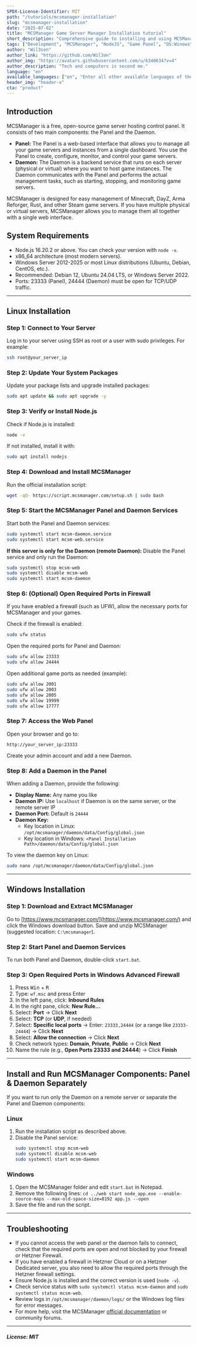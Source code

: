 ```yaml
---
SPDX-License-Identifier: MIT
path: "/tutorials/mcsmanager-installation"
slug: "mcsmanager-installation"
date: "2025-07-02"
title: "MCSManager Game Server Manager Installation tutorial"
short_description: "Comprehensive guide to installing and using MCSManager for game server management on Linux and Windows servers."
tags: ["Development", "MCSManager", "NodeJS", "Game Panel", "OS:Winows", "OS:Linux"]
author: "Wil3son"
author_link: "https://github.com/Wil3on"
author_img: "https://avatars.githubusercontent.com/u/6340634?v=4"
author_description: "Tech and computers is second me."
language: "en"
available_languages: ["en", "Enter all other available languages of the tutorial using ISO 639-1 codes"]
header_img: "header-x"
cta: "product"
---
```


## Introduction
MCSManager is a free, open-source game server hosting control panel. It consists of two main components: the Panel and the Daemon.

- **Panel:** The Panel is a web-based interface that allows you to manage all your game servers and instances from a single dashboard. You use the Panel to create, configure, monitor, and control your game servers.
- **Daemon:** The Daemon is a backend service that runs on each server (physical or virtual) where you want to host game instances. The Daemon communicates with the Panel and performs the actual management tasks, such as starting, stopping, and monitoring game servers.

MCSManager is designed for easy management of Minecraft, DayZ, Arma Reforger, Rust, and other Steam game servers. If you have multiple physical or virtual servers, MCSManager allows you to manage them all together with a single web interface.

## System Requirements

- Node.js 16.20.2 or above. You can check your version with `node -v`.
- x86_64 architecture (most modern servers).
- Windows Server 2012-2025 or most Linux distributions (Ubuntu, Debian, CentOS, etc.).
- Recommended: Debian 12, Ubuntu 24.04 LTS, or Windows Server 2022.
- Ports: 23333 (Panel), 24444 (Daemon) must be open for TCP/UDP traffic.

---

## Linux Installation

### Step 1: Connect to Your Server
Log in to your server using SSH as root or a user with sudo privileges. For example:
```bash
ssh root@your_server_ip
```

### Step 2: Update Your System Packages
Update your package lists and upgrade installed packages:
```bash
sudo apt update && sudo apt upgrade -y
```

### Step 3: Verify or Install Node.js
Check if Node.js is installed:
```bash
node -v
```
If not installed, install it with:
```bash
sudo apt install nodejs
```

### Step 4: Download and Install MCSManager
Run the official installation script:
```bash
wget -qO- https://script.mcsmanager.com/setup.sh | sudo bash
```

### Step 5: Start the MCSManager Panel and Daemon Services
Start both the Panel and Daemon services:
```bash
sudo systemctl start mcsm-daemon.service
sudo systemctl start mcsm-web.service
```

**If this server is only for the Daemon (remote Daemon):**
Disable the Panel service and only run the Daemon:
```bash
sudo systemctl stop mcsm-web
sudo systemctl disable mcsm-web
sudo systemctl start mcsm-daemon
```

### Step 6: (Optional) Open Required Ports in Firewall
If you have enabled a firewall (such as UFW), allow the necessary ports for MCSManager and your games.

Check if the firewall is enabled:
```bash
sudo ufw status
```

Open the required ports for Panel and Daemon:
```bash
sudo ufw allow 23333
sudo ufw allow 24444
```

Open additional game ports as needed (example):
```bash
sudo ufw allow 2001
sudo ufw allow 2003
sudo ufw allow 2005
sudo ufw allow 19999
sudo ufw allow 17777
```

### Step 7: Access the Web Panel
Open your browser and go to:
```
http://your_server_ip:23333
```
Create your admin account and add a new Daemon.

### Step 8: Add a Daemon in the Panel
When adding a Daemon, provide the following:
- **Display Name:** Any name you like
- **Daemon IP:** Use `localhost` if Daemon is on the same server, or the remote server IP
- **Daemon Port:** Default is `24444`
- **Daemon Key:**
  - Key location in Linux: `/opt/mcsmanager/daemon/data/Config/global.json`
  - Key location in Windows: `<Panel Installation Path>/daemon/data/Config/global.json`

To view the daemon key on Linux:
```bash
sudo nano /opt/mcsmanager/daemon/data/Config/global.json
```

---

## Windows Installation

### Step 1: Download and Extract MCSManager
Go to [https://www.mcsmanager.com/](https://www.mcsmanager.com/) and click the Windows download button. Save and unzip MCSManager (suggested location: `C:\mcsmanager`).

### Step 2: Start Panel and Daemon Services
To run both Panel and Daemon, double-click `start.bat`.

### Step 3: Open Required Ports in Windows Advanced Firewall

1. Press <kbd>Win</kbd> + <kbd>R</kbd>
2. Type: <code>wf.msc</code> and press Enter
3. In the left pane, click: <b>Inbound Rules</b>
4. In the right pane, click: <b>New Rule...</b>
5. Select: <b>Port</b> → Click <b>Next</b>
6. Select: <b>TCP</b> (or <b>UDP</b>, if needed)
7. Select: <b>Specific local ports</b> → Enter: <code>23333,24444</code> (or a range like <code>23333-24444</code>) → Click <b>Next</b>
8. Select: <b>Allow the connection</b> → Click <b>Next</b>
9. Check network types: <b>Domain</b>, <b>Private</b>, <b>Public</b> → Click <b>Next</b>
10. Name the rule (e.g., <b>Open Ports 23333 and 24444</b>) → Click <b>Finish</b>

---

## Install and Run MCSManager Components: Panel & Daemon Separately

If you want to run only the Daemon on a remote server or separate the Panel and Daemon components:

### Linux
1. Run the installation script as described above.
2. Disable the Panel service:
   ```bash
   sudo systemctl stop mcsm-web
   sudo systemctl disable mcsm-web
   sudo systemctl start mcsm-daemon
   ```

### Windows
1. Open the MCSManager folder and edit `start.bat` in Notepad.
2. Remove the following lines:
   `
   cd ../web
   start node_app.exe --enable-source-maps --max-old-space-size=8192 app.js --open
   `
3. Save the file and run the script.

---

## Troubleshooting
- If you cannot access the web panel or the daemon fails to connect, check that the required ports are open and not blocked by your firewall or Hetzner Firewall.
- If you have enabled a firewall in Hetzner Cloud or on a Hetzner Dedicated server, you also need to allow the required ports through the Hetzner firewall settings.
- Ensure Node.js is installed and the correct version is used (`node -v`).
- Check service status with `sudo systemctl status mcsm-daemon` and `sudo systemctl status mcsm-web`.
- Review logs in `/opt/mcsmanager/daemon/logs/` or the Windows log files for error messages.
- For more help, visit the MCSManager [official documentation](https://docs.mcsmanager.com) or community forums.

---

##### License: MIT
